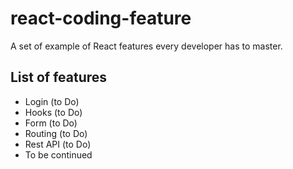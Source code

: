 # react-coding-feature
A set of example of React features every developer has to master.

## List of features
- Login (to Do)
- Hooks (to Do)
- Form (to Do)
- Routing (to Do)
- Rest API (to Do)
- To be continued
